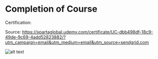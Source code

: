 # Completion of Course
Certification:

Source: https://spartaglobal.udemy.com/certificate/UC-dbb498df-18c9-49de-9c69-4add52823882/?utm_campaign=email&utm_medium=email&utm_source=sendgrid.com


![alt text](image.png)